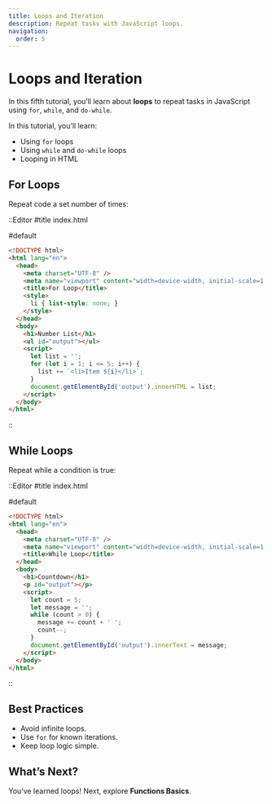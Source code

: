 ```yaml
---
title: Loops and Iteration
description: Repeat tasks with JavaScript loops.
navigation:
  order: 5
---
```


# Loops and Iteration

In this fifth tutorial, you’ll learn about **loops** to repeat tasks in JavaScript using `for`, `while`, and `do-while`.

In this tutorial, you’ll learn:
- Using `for` loops
- Using `while` and `do-while` loops
- Looping in HTML

## For Loops

Repeat code a set number of times:

::Editor
#title
index.html

#default
```html
<!DOCTYPE html>
<html lang="en">
  <head>
    <meta charset="UTF-8" />
    <meta name="viewport" content="width=device-width, initial-scale=1.0" />
    <title>For Loop</title>
    <style>
      li { list-style: none; }
    </style>
  </head>
  <body>
    <h1>Number List</h1>
    <ul id="output"></ul>
    <script>
      let list = '';
      for (let i = 1; i <= 5; i++) {
        list += `<li>Item ${i}</li>`;
      }
      document.getElementById('output').innerHTML = list;
    </script>
  </body>
</html>
```
::

## While Loops

Repeat while a condition is true:

::Editor
#title
index.html

#default
```html
<!DOCTYPE html>
<html lang="en">
  <head>
    <meta charset="UTF-8" />
    <meta name="viewport" content="width=device-width, initial-scale=1.0" />
    <title>While Loop</title>
  </head>
  <body>
    <h1>Countdown</h1>
    <p id="output"></p>
    <script>
      let count = 5;
      let message = '';
      while (count > 0) {
        message += count + ' ';
        count--;
      }
      document.getElementById('output').innerText = message;
    </script>
  </body>
</html>
```
::

## Best Practices
- Avoid infinite loops.
- Use `for` for known iterations.
- Keep loop logic simple.

## What’s Next?

You’ve learned loops! Next, explore **Functions Basics**.